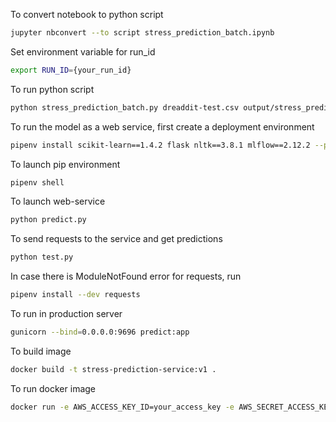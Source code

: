 To convert notebook to python script
```bash
jupyter nbconvert --to script stress_prediction_batch.ipynb
```
Set environment variable for run_id
```bash
export RUN_ID={your_run_id}
```
To run python script
```bash
python stress_prediction_batch.py dreaddit-test.csv output/stress_predictions.parquet
```

To run the model as a web service, first create a deployment environment 
```bash
pipenv install scikit-learn==1.4.2 flask nltk==3.8.1 mlflow==2.12.2 --python=3.11
``` 
To launch pip environment
```bash
pipenv shell
```

To launch web-service 
```bash
python predict.py
```
To send requests to the service and get predictions
```bash
python test.py
```
In case there is ModuleNotFound error for requests, run
```bash
pipenv install --dev requests
```

To run in production server
```bash
gunicorn --bind=0.0.0.0:9696 predict:app
```
To build image
```bash
docker build -t stress-prediction-service:v1 .
```

To run docker image
```bash
docker run -e AWS_ACCESS_KEY_ID=your_access_key -e AWS_SECRET_ACCESS_KEY=your_secret_key -it --rm -p 9696:9696  stress-prediction-service:v1
```